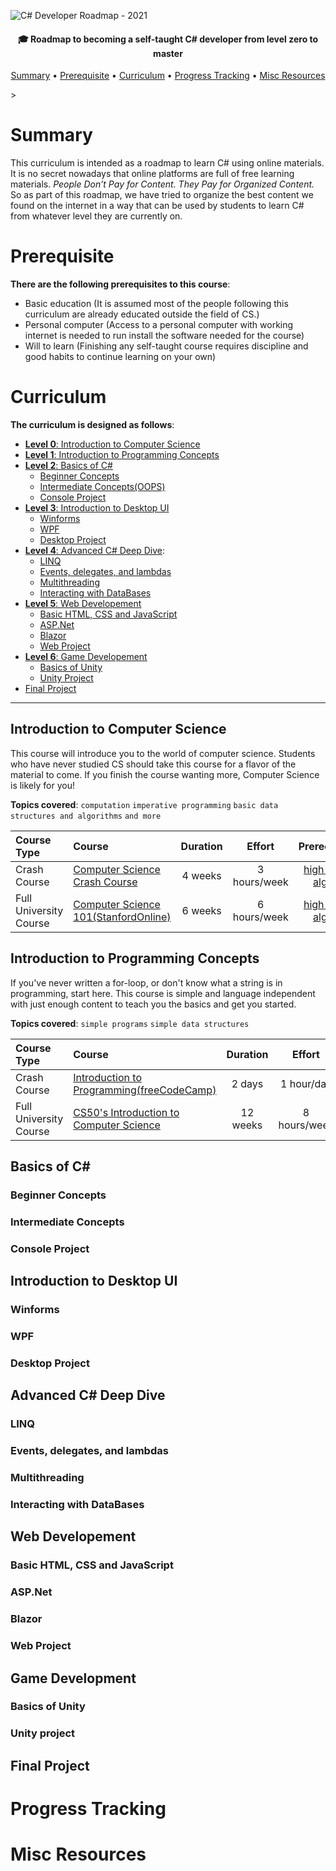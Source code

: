 ![C# Developer Roadmap - 2021](https://github.com/Rsverma/Learn-CSharp/blob/main/img/Banner.png)

<h4 align="center">🎓 Roadmap to becoming a self-taught C# developer from level zero to master</h4>

<p align="center">
  <a href="#summary">Summary</a> •
  <a href="#prerequisite">Prerequisite</a> •
  <a href="#curriculum">Curriculum</a> •
  <a href="#progress-tracking">Progress Tracking</a> •
  <a href="#misc-resources">Misc Resources</a>
</p>
> 

# Summary

This curriculum is intended as a roadmap to learn C# using online materials.
It is no secret nowadays that online platforms are full of free learning materials.
*People Don’t Pay for Content. They Pay for Organized Content.*
So as part of this roadmap, we have tried to organize the best content we found on the internet in a way that can be used by students to learn C# from whatever level they are currently on.


# Prerequisite

**There are the following prerequisites to this course**:
 - Basic education (It is assumed most of the people following this curriculum are already educated outside the field of CS.)
 - Personal computer (Access to a personal computer with working internet is needed to run install the software needed for the course)
 - Will to learn (Finishing any self-taught course requires discipline and good habits to continue learning on your own)

# Curriculum

**The curriculum is designed as follows**:
- [**Level 0**: Introduction to Computer Science](#introduction-to-computer-science)
- [**Level 1**: Introduction to Programming Concepts](#introduction-to-programming-concepts)
- [**Level 2**: Basics of C#](#basics-of-c)
  - [Beginner Concepts](#beginner-concepts)
  - [Intermediate Concepts(OOPS)](#intermediate-concepts)
  - [Console Project](#console-project)
- [**Level 3**: Introduction to Desktop UI](#introduction-to-desktop-ui)
  - [Winforms](#winforms)
  - [WPF](#windows-presentation-framework)
  - [Desktop Project](#desktop-project)
- [**Level 4**: Advanced C# Deep Dive](#advanced-c-deep-dive): 
  - [LINQ](#linq)
  - [Events, delegates, and lambdas](#events-delegates-and-lambdas)
  - [Multithreading](#multithreading)
  - [Interacting with DataBases](#interacting-with-databases)
- [**Level 5**: Web Developement](#web-development)
  - [Basic HTML, CSS and JavaScript](#basic-html-css-and-javascript)
  - [ASP.Net](#aspnet)
  - [Blazor](#blazor)
  - [Web Project](#web-project)
- [**Level 6**: Game Developement](#game-development)
  - [Basics of Unity](#basics-of-unity)
  - [Unity Project](#unity-project)
- [Final Project](#final-project)

---

## Introduction to Computer Science

This course will introduce you to the world of computer science. Students who have never studied CS should take this course for a flavor of the material to come. If you finish the course wanting more, Computer Science is likely for you!

**Topics covered**:
`computation`
`imperative programming`
`basic data structures and algorithms`
`and more`

Course Type | Course | Duration | Effort | Prerequisites | Discussion
:-- | :-- | :--: | :--: | :--: | :--:
Crash Course | [Computer Science Crash Course](https://youtube.com/playlist?list=PL8dPuuaLjXtNlUrzyH5r6jN9ulIgZBpdo) | 4 weeks | 3 hours/week | [high school algebra](https://www.khanacademy.org/math/algebra-home) | [chat](https://discord.gg/qYTcKnerpB)
Full University Course | [Computer Science 101(StanfordOnline)](https://www.edx.org/course/computer-science-101) | 6 weeks | 6 hours/week | [high school algebra](https://www.khanacademy.org/math/algebra-home) | [chat](https://discord.gg/qYTcKnerpB)

## Introduction to Programming Concepts

If you've never written a for-loop, or don't know what a string is in programming, start here. This course is simple and language independent with just enough content to teach you the basics and get you started.

**Topics covered**:
`simple programs`
`simple data structures`

Course Type | Course | Duration | Effort | Prerequisites | Discussion
:-- | :-- | :--: | :--: | :--: | :--:
Crash Course | [Introduction to Programming(freeCodeCamp)](https://youtu.be/zOjov-2OZ0E) | 2 days | 1 hour/day | none | [chat](https://discord.gg/qYTcKnerpB)
Full University Course | [CS50's Introduction to Computer Science](https://www.edx.org/course/introduction-computer-science-harvardx-cs50x) | 12 weeks | 8 hours/week | none | [chat](https://discord.gg/qYTcKnerpB)


## Basics of C#

### Beginner Concepts

### Intermediate Concepts

### Console Project

## Introduction to Desktop UI

### Winforms

### WPF

### Desktop Project

## Advanced C# Deep Dive

### LINQ

### Events, delegates, and lambdas

### Multithreading

### Interacting with DataBases

## Web Developement

### Basic HTML, CSS and JavaScript

### ASP.Net

### Blazor

### Web Project

## Game Development

### Basics of Unity

### Unity project

## Final Project

# Progress Tracking

# Misc Resources
